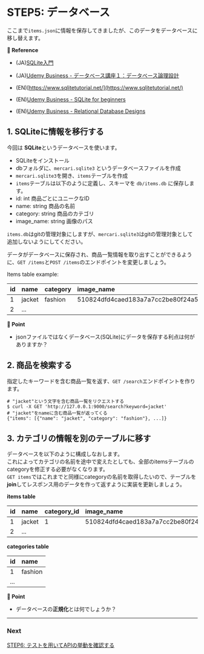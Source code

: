 # STEP5: データベース

ここまで`items.json`に情報を保存してきましたが、このデータをデータベースに移し替えます。

**:book: Reference**

* (JA)[SQLite入門](https://www.dbonline.jp/sqlite/)
* (JA)[Udemy Business - データベース講座１：データベース論理設計](https://mercari.udemy.com/course/database-logic/)

* (EN)[https://www.sqlitetutorial.net/](https://www.sqlitetutorial.net/)
* (EN)[Udemy Business - SQLite for beginners](https://mercari.udemy.com/course/sqlite-for-beginners/)
* (EN)[Udemy Business - Relational Database Designs](https://mercari.udemy.com/course/relational-database-design/)

## 1. SQLiteに情報を移行する
今回は **SQLite**というデータベースを使います。

* SQLiteをインストール
* dbフォルダに、`mercari.sqlite3` というデータベースファイルを作成
* `mercari.sqlite3`を開き、`items`テーブルを作成 
*  `items`テーブルは以下のように定義し、スキーマを `db/items.db` に保存します。
  * id: int 商品ごとにユニークなID
  * name: string 商品の名前
  * category: string 商品のカテゴリ
  * image_name: string 画像のパス

`items.db`はgitの管理対象にしますが、`mercari.sqlite3`はgitの管理対象として追加しないようにしてください。

データがデータベースに保存され、商品一覧情報を取り出すことができるように、`GET /items`と`POST /items`のエンドポイントを変更しましょう。


Items table example:

| id   | name   | category | image_name                                                           |
| :--- | :----- | :------- |:---------------------------------------------------------------------|
| 1    | jacket | fashion  | 510824dfd4caed183a7a7cc2be80f24a5f5048e15b3b5338556d5bbd3f7bc267.jpg |
| 2    | ...    |          |                                                                      |


**:beginner: Point**

* jsonファイルではなくデータベース(SQLite)にデータを保存する利点は何がありますか？

## 2. 商品を検索する

指定したキーワードを含む商品一覧を返す、`GET /search`エンドポイントを作ります。

```shell
# "jacket"という文字を含む商品一覧をリクエストする
$ curl -X GET 'http://127.0.0.1:9000/search?keyword=jacket'
# "jacket"をnameに含む商品一覧が返ってくる
{"items": [{"name": "jacket", "category": "fashion"}, ...]}
```

## 3. カテゴリの情報を別のテーブルに移す

データベースを以下のように構成しなおします。  
これによってカテゴリの名前を途中で変えたとしても、全部のitemsテーブルのcategoryを修正する必要がなくなります。  
`GET items`ではこれまでと同様にcategoryの名前を取得したいので、テーブルを**join**してレスポンス用のデータを作って返すように実装を更新しましょう。

**items table**

| id   | name   | category_id | image_name                                                       |
| :--- | :----- | :---------- | :------------------------------------------------------------------- |
| 1    | jacket | 1           | 510824dfd4caed183a7a7cc2be80f24a5f5048e15b3b5338556d5bbd3f7bc267.jpg |
| 2    | ...    |             |                                                                      |

**categories table**

| id   | name    |
| :--- | :------ |
| 1    | fashion |
| ...  |         |

**:beginner: Point**
* データベースの**正規化**とは何でしょうか？

---

### Next

[STEP6: テストを用いてAPIの挙動を確認する](./06-testing.ja.md)

